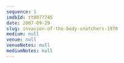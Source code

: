 ```yaml
---
sequence: 1
imdbId: tt0077745
date: 2007-09-29
slug: invasion-of-the-body-snatchers-1978
medium: null
venue: null
venueNotes: null
mediumNotes: null
---
```


